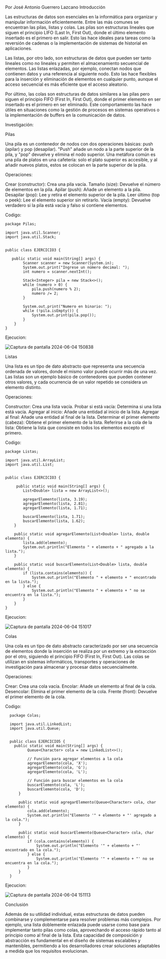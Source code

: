 Por José Antonio Guerrero Lazcano
Introducción

Las estructuras de datos son esenciales en la informática para organizar y manipular información eficientemente. Entre las más comunes se encuentran las pilas, listas y colas. Las pilas son estructuras lineales que siguen el principio LIFO (Last In, First Out), donde el último elemento insertado es el primero en salir. Esto las hace ideales para tareas como la reversión de cadenas o la implementación de sistemas de historial en aplicaciones.

Las listas, por otro lado, son estructuras de datos que pueden ser tanto lineales como no lineales y permiten el almacenamiento secuencial de elementos. Las listas enlazadas, por ejemplo, conectan nodos que contienen datos y una referencia al siguiente nodo. Esto las hace flexibles para la inserción y eliminación de elementos en cualquier punto, aunque el acceso secuencial es más eficiente que el acceso aleatorio.

Por último, las colas son estructuras de datos similares a las pilas pero siguen el principio FIFO (First In, First Out), donde el primer elemento en ser insertado es el primero en ser eliminado. Este comportamiento las hace útiles en situaciones como la gestión de procesos en sistemas operativos o la implementación de buffers en la comunicación de datos.

Investigación:

Pilas

Una pila es un contenedor de nodos con dos operaciones básicas: push (apilar) y pop (desapilar). "Push" añade un nodo a la parte superior de la pila, y "pop" devuelve y elimina el nodo superior. Una metáfora común es una pila de platos en una cafetería: solo el plato superior es accesible, y al añadir nuevos platos, estos se colocan en la parte superior de la pila.

Operaciones:

Crear (constructor): Crea una pila vacía.
Tamaño (size): Devuelve el número de elementos en la pila.
Apilar (push): Añade un elemento a la pila.
Desapilar (pop): Lee y retira el elemento superior de la pila.
Leer último (top o peek): Lee el elemento superior sin retirarlo.
Vacía (empty): Devuelve verdadero si la pila está vacía y falso si contiene elementos.

Codigo:
    
    package Pilas;
    
    import java.util.Scanner;
    import java.util.Stack;
    
    
    public class EJERCICIO3 {
    
       public static void main(String[] args) {
            Scanner scanner = new Scanner(System.in);
            System.out.print("Ingrese un número decimal: ");
            int numero = scanner.nextInt();
    
            Stack<Integer> pila = new Stack<>();
            while (numero > 0) {
                pila.push(numero % 2);
                numero /= 2;
            }
    
            System.out.print("Numero en binario: ");
            while (!pila.isEmpty()) {
                System.out.print(pila.pop());
            }
        }
    }
Ejecucion:


![Captura de pantalla 2024-06-04 150838](https://github.com/AntonioGuerrer0/TEMA-3-EVIDENCIA-2/assets/161759650/ee4f76ed-64cd-4d39-9d02-8510d28cc9f1)

Listas

Una lista es un tipo de dato abstracto que representa una secuencia ordenada de valores, donde el mismo valor puede ocurrir más de una vez. Las listas son un ejemplo básico de contenedores que pueden contener otros valores, y cada ocurrencia de un valor repetido se considera un elemento distinto.

Operaciones:

Constructor: Crea una lista vacía.
Probar si está vacía: Determina si una lista está vacía.
Agregar al inicio: Añade una entidad al inicio de la lista.
Agregar al final: Añade una entidad al final de la lista.
Determinar el primer elemento (cabeza): Obtiene el primer elemento de la lista.
Referirse a la cola de la lista: Obtiene la lista que consiste en todos los elementos excepto el primero.

Codigo:

    package Listas;
    
    import java.util.ArrayList;
    import java.util.List;
    
    
    public class EJERCICIO3 {
    
         public static void main(String[] args) {
            List<Double> lista = new ArrayList<>();
    
            agregarElemento(lista, 3.19);
            agregarElemento(lista, 2.81);
            agregarElemento(lista, 1.71);
    
            buscarElemento(lista, 1.71);
            buscarElemento(lista, 1.62);
        }
    
        public static void agregarElemento(List<Double> lista, double elemento) {
            lista.add(elemento);
            System.out.println("Elemento " + elemento + " agregado a la lista.");
        }
    
        public static void buscarElemento(List<Double> lista, double elemento) {
            if (lista.contains(elemento)) {
                System.out.println("Elemento " + elemento + " encontrado en la lista.");
            } else {
                System.out.println("Elemento " + elemento + " no se encuentra en la lista.");
            }
        }
    }

Ejecucion:


![Captura de pantalla 2024-06-04 151017](https://github.com/AntonioGuerrer0/TEMA-3-EVIDENCIA-2/assets/161759650/6a7eb24e-b641-4155-966f-43e6822d245a)

Colas

Una cola es un tipo de dato abstracto caracterizado por ser una secuencia de elementos donde la inserción se realiza por un extremo y la extracción por el otro, siguiendo el principio FIFO (First In, First Out). Las colas se utilizan en sistemas informáticos, transportes y operaciones de investigación para almacenar y procesar datos secuencialmente.

Operaciones:

Crear: Crea una cola vacía.
Encolar: Añade un elemento al final de la cola.
Desencolar: Elimina el primer elemento de la cola.
Frente (front): Devuelve el primer elemento de la cola.

Codigo:

      package Colas;
      
      import java.util.LinkedList;
      import java.util.Queue;
      
      
      public class EJERCICIO5 {
        public static void main(String[] args) {
              Queue<Character> cola = new LinkedList<>();
      
              // Función para agregar elementos a la cola
              agregarElemento(cola, 'X');
              agregarElemento(cola, 'G');
              agregarElemento(cola, 'L');
      
              // Función para buscar elementos en la cola
              buscarElemento(cola, 'L');
              buscarElemento(cola, 'D');
          }
      
          public static void agregarElemento(Queue<Character> cola, char elemento) {
              cola.add(elemento);
              System.out.println("Elemento '" + elemento + "' agregado a la cola.");
          }
      
          public static void buscarElemento(Queue<Character> cola, char elemento) {
              if (cola.contains(elemento)) {
                  System.out.println("Elemento '" + elemento + "' encontrado en la cola.");
              } else {
                  System.out.println("Elemento '" + elemento + "' no se encuentra en la cola.");
              }
          }
      }

Ejecucion:


![Captura de pantalla 2024-06-04 151113](https://github.com/AntonioGuerrer0/TEMA-3-EVIDENCIA-2/assets/161759650/929f5d44-7ac8-488c-9544-c01091dab867)

Conclusión

Además de su utilidad individual, estas estructuras de datos pueden combinarse y complementarse para resolver problemas más complejos. Por ejemplo, una lista doblemente enlazada puede usarse como base para implementar tanto pilas como colas, aprovechando el acceso rápido tanto al principio como al final de la lista. Esta capacidad de composición y abstracción es fundamental en el diseño de sistemas escalables y mantenibles, permitiendo a los desarrolladores crear soluciones adaptables a medida que los requisitos evolucionan.
